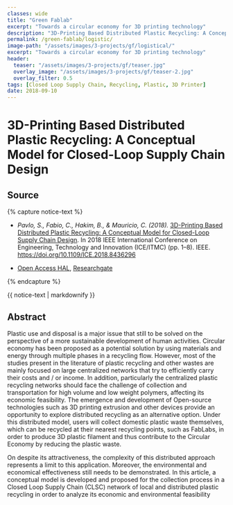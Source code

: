 ```yaml
---
classes: wide
title: "Green Fablab"
excerpt: "Towards a circular economy for 3D printing technology"
description: "3D-Printing Based Distributed Plastic Recycling: A Conceptual Model for Closed-Loop Supply Chain Design"
permalink: /green-fablab/logistic/
image-path: "/assets/images/3-projects/gf/logistical/"
excerpt: "Towards a circular economy for 3D printing technology"
header:
  teaser: "/assets/images/3-projects/gf/teaser.jpg"
  overlay_image: "/assets/images/3-projects/gf/teaser-2.jpg"
  overlay_filter: 0.5
tags: [Closed Loop Supply Chain, Recycling, Plastic, 3D Printer]
date: 2018-09-10
---
```


# 3D-Printing Based Distributed Plastic Recycling: A Conceptual Model for Closed-Loop Supply Chain Design

## Source

{% capture notice-text %}

* <cite>Pavlo, S., Fabio, C., Hakim, B., & Mauricio, C. (2018).</cite> [3D-Printing Based Distributed Plastic Recycling: A Conceptual Model for Closed-Loop Supply Chain Design](https://doi.org/10.1109/ICE.2018.8436296). In 2018 IEEE International Conference on Engineering, Technology and Innovation (ICE/ITMC) (pp. 1–8). IEEE. https://doi.org/10.1109/ICE.2018.8436296

* [Open Access HAL](https://hal.archives-ouvertes.fr/hal-01863819), [Researchgate](https://www.researchgate.net/publication/327068078_3D-Printing_Based_Distributed_Plastic_Recycling_A_Conceptual_Model_for_Closed-Loop_Supply_Chain_Design)


{% endcapture %}

<div class="small notice--info">
  {{ notice-text | markdownify }}
</div>



## Abstract

Plastic use and disposal is a major issue that still to be solved on the perspective of a more sustainable development of human
activities. Circular economy has been proposed as a potential solution by using materials and energy through multiple phases in a recycling flow. However, most of the studies present in the literature of plastic recycling and other wastes are mainly focused on large centralized networks that try to efficiently carry their costs and / or income. In addition, particularly
the centralized plastic recycling networks should face the challenge of collection and transportation for high volume and low weight polymers, affecting its economic feasibility.
The emergence and development of Open-source technologies such as 3D printing extrusion and other devices provide an opportunity to explore distributed recycling as an alternative option. Under this distributed model, users will collect domestic plastic waste themselves, which can be recycled at their nearest recycling points, such as FabLabs, in order to produce 3D plastic filament and thus contribute to the Circular Economy by reducing the plastic waste.

On despite its attractiveness, the complexity of this distributed
approach represents a limit to this application. Moreover, the environmental and economical effectiveness still needs to be demonstrated. In this article, a conceptual model is developed and proposed for the collection process in a Closed Loop Supply Chain (CLSC) network of local and distributed plastic recycling in order to analyze its economic and environmental feasibility
